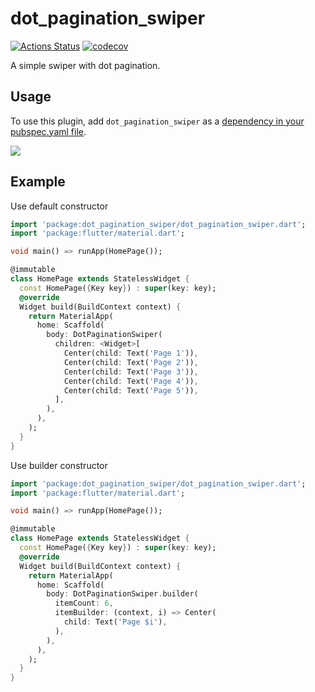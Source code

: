 # dot_pagination_swiper

[![Actions Status](https://github.com/takuyaohashi/dot_pagination_swiper/workflows/test/badge.svg)](https://github.com/takuyaohashi/dot_pagination_swiper/actions)
[![codecov](https://codecov.io/gh/takuyaohashi/dot_pagination_swiper/branch/master/graph/badge.svg)](https://codecov.io/gh/takuyaohashi/dot_pagination_swiper)

 A simple swiper with dot pagination.

## Usage
To use this plugin, add `dot_pagination_swiper` as a [dependency in your pubspec.yaml file](https://flutter.io/platform-plugins/).

![](https://github.com/takuyaohashi/dot_pagination_swiper/blob/master/image/dot_pagination_swiper.gif)

## Example
Use default constructor
``` dart
import 'package:dot_pagination_swiper/dot_pagination_swiper.dart';
import 'package:flutter/material.dart';

void main() => runApp(HomePage());

@immutable
class HomePage extends StatelessWidget {
  const HomePage({Key key}) : super(key: key);
  @override
  Widget build(BuildContext context) {
    return MaterialApp(
      home: Scaffold(
        body: DotPaginationSwiper(
          children: <Widget>[
            Center(child: Text('Page 1')),
            Center(child: Text('Page 2')),
            Center(child: Text('Page 3')),
            Center(child: Text('Page 4')),
            Center(child: Text('Page 5')),
          ],
        ),
      ),
    );
  }
}
```

Use builder constructor
``` dart
import 'package:dot_pagination_swiper/dot_pagination_swiper.dart';
import 'package:flutter/material.dart';

void main() => runApp(HomePage());

@immutable
class HomePage extends StatelessWidget {
  const HomePage({Key key}) : super(key: key);
  @override
  Widget build(BuildContext context) {
    return MaterialApp(
      home: Scaffold(
        body: DotPaginationSwiper.builder(
          itemCount: 6,
          itemBuilder: (context, i) => Center(
            child: Text('Page $i'),
          ),
        ),
      ),
    );
  }
}
```
